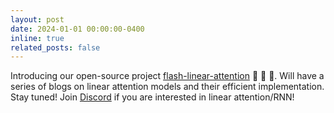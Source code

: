 ```yaml
---
layout: post
date: 2024-01-01 00:00:00-0400
inline: true
related_posts: false
---
```


Introducing our open-source project [flash-linear-attention](https://github.com/sustcsonglin/flash-linear-attention/tree/main) :rocket: :rocket: :rocket:. Will have a series of blogs on linear attention models and their efficient implementation. Stay tuned! Join [Discord](https://discord.gg/vDaJTmKNcS) if you are interested in linear attention/RNN!  
